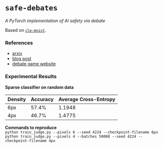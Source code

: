 `safe-debates`
=====
_A PyTorch implementation of AI safety via debate_

Based on [`cle-mnist`](https://github.com/jvmancuso/cle-mnist).

### References
- [arxiv](https://arxiv.org/abs/1805.00899)
- [blog post](https://blog.openai.com/debate/)
- [debate game website](https://debate-game.openai.com/)

### Experimental Results
**Sparse classifier on random data**

Density | Accuracy | Average Cross-Entropy
--- | --- | ---
6px | 57.4% | 1.1948
4px | 46.7% | 1.4775

**Commands to reproduce**<br>
`python train_judge.py --pixels 6 --seed 4224 --checkpoint-filename 6px`<br>
`python train_judge.py --pixels 4 --batches 50000 --seed 4224 --checkpoint-filename 4px`
